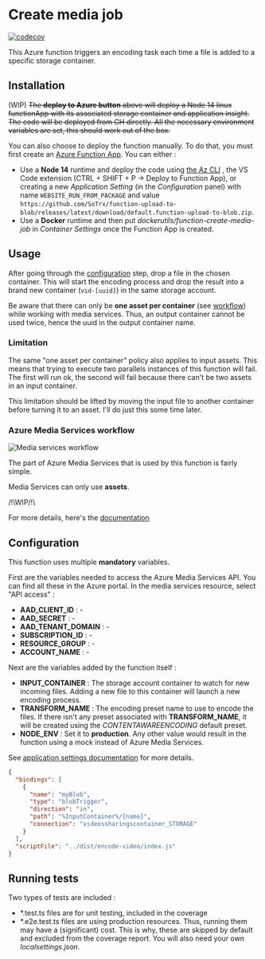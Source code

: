 # Create media job

[![codecov](https://codecov.io/gh/SoTrx/function-create-media-job/branch/master/graph/badge.svg?token=I6ZVGPI3BJ)](https://codecov.io/gh/SoTrx/function-create-media-job)

This Azure function triggers an encoding task each time a file is added to a specific storage container.

## Installation

(WIP) ~~The **deploy to Azure button** above will deploy a Node 14 linux functionApp with its associated storage container and application insight. The code will be deployed from GH directly. All the necessary environment variables are set, this should work out of the box.~~

You can also choose to deploy the function manually. To do that, you must first create an [Azure Function App](https://docs.microsoft.com/en-us/azure/azure-functions/functions-get-started?pivots=programming-language-csharp). You can either :

- Use a **Node 14** runtime and deploy the code using [the Az CLI](https://docs.microsoft.com/fr-fr/cli/azure/functionapp?view=azure-cli-latest#az_functionapp_deploy) , the VS Code extension (CTRL + SHIFT + P -> Deploy to Function App), or creating a new _Application Setting_ (in the _Configuration_ panel) with name `WEBSITE_RUN_FROM_PACKAGE` and value `https://github.com/SoTrx/function-upload-to-blob/releases/latest/download/default.function-upload-to-blob.zip`.
- Use a **Docker** runtime and then put _dockerutils/function-create-media-job_ in _Container Settings_ once the Function App is created.

## Usage

After going through the [configuration](#configuration) step, drop a file in the chosen container. This will start the encoding process and drop the result into a brand new container (`vid-[uuid]`) in the same storage account. 

Be aware that there can only be **one asset per container** (see [workflow](#azure-media-services-workflow)) while working with media services. Thus, an output container cannot be used twice, hence the uuid in the output container name.

### Limitation
The same "one asset per container" policy also applies to input assets. This means that trying to execute two parallels instances of this function will fail. The first will run ok, the second will fail because there can't be two assets in an input container.

This limitation should be lifted by moving the input file to another container before turning it to an asset. I'll do just this some time later.

### Azure Media Services workflow

![Media services workflow](https://docs.microsoft.com/en-us/azure/media-services/latest/media/encoding/transforms-jobs.png)

The part of Azure Media Services that is used by this function is fairly simple.

Media Services can only use **assets**.

/!\WIP/!\

For more details, here's the [documentation](https://docs.microsoft.com/en-us/azure/media-services/latest/transform-jobs-concept)

## Configuration

This function uses multiple **mandatory** variables.

First are the variables needed to access the Azure Media Services API. You can find all these in the Azure portal. In the media services resource, select "API access" :

- **AAD_CLIENT_ID** : -
- **AAD_SECRET** : -
- **AAD_TENANT_DOMAIN** : -
- **SUBSCRIPTION_ID** : -
- **RESOURCE_GROUP** : -
- **ACCOUNT_NAME** : -

Next are the variables added by the function itself :

- **INPUT_CONTAINER** : The storage account container to watch for new incoming files. Adding a new file to this container will launch a new encoding process.
- **TRANSFORM_NAME** : The encoding preset name to use to encode the files. If there isn't any preset associated with **TRANSFORM_NAME**, it will be created using the *CONTENTAWAREENCODING* default preset.
- **NODE_ENV** : Set it to **production**. Any other value would result in the function using a mock instead of Azure Media Services.

See [application settings documentation](https://docs.microsoft.com/en-us/azure/azure-functions/functions-how-to-use-azure-function-app-settings#settings) for more details.

```json
{
  "bindings": [
    {
      "name": "myBlob",
      "type": "blobTrigger",
      "direction": "in",
      "path": "%InputContainer%/{name}",
      "connection": "videossharingscontainer_STORAGE"
    }
  ],
  "scriptFile": "../dist/encode-video/index.js"
}
```

## Running tests

Two types of tests are included :

- *.test.ts files are for unit testing, included in the coverage
- *.e2e.test.ts files are using production resources. Thus, running them may have a (significant) cost. This is why, these are skipped by default and excluded from the coverage report. You will also need your own _localsettings.json_.

